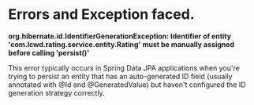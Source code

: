 # Errors and Exception faced.

**org.hibernate.id.IdentifierGenerationException: Identifier of entity 'com.lcwd.rating.service.entity.Rating' must be manually assigned before calling 'persist()'**

This error typically occurs in Spring Data JPA applications when you're trying to persist an entity that has an auto-generated ID field (usually annotated with @Id and @GeneratedValue) but haven't configured the ID generation strategy correctly.

